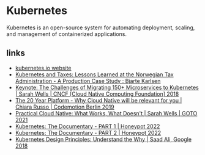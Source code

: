 # Kubernetes

Kubernetes is an open-source system for automating deployment, scaling, and management of containerized applications.


## links
* [kubernetes.io website](https://kubernetes.io/)
* [Kubernetes and Taxes: Lessons Learned at the Norwegian Tax Administration - A Production Case Study : Bjarte Karlsen](https://vimeo.com/289513702)
* [Keynote: The Challenges of Migrating 150+ Microservices to Kubernetes | Sarah Wells | CNCF [Cloud Native Computing Foundation] 2018](https://www.youtube.com/watch?v=H06qrNmGqyE)
* [The 20 Year Platform - Why Cloud Native will be relevant for you | Chiara Russo | Codemotion Berlin 2019](https://www.youtube.com/watch?v=f71zBg0avgU)
* [Practical Cloud Native: What Works, What Doesn't | Sarah Wells | GOTO 2021](https://www.youtube.com/watch?v=esaoQPIIiTo)
* [Kubernetes: The Documentary - PART 1 | Honeypot 2022](https://www.youtube.com/watch?v=BE77h7dmoQU)
* [Kubernetes: The Documentary - PART 2 | Honeypot 2022](https://www.youtube.com/watch?v=318elIq37PE)
* [Kubernetes Design Principles: Understand the Why | Saad Ali, Google 2018](https://www.youtube.com/watch?v=ZuIQurh_kDk)
